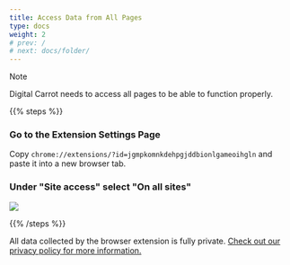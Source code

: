 ```yaml
---
title: Access Data from All Pages
type: docs
weight: 2
# prev: /
# next: docs/folder/
---
```


> [!NOTE]
> Digital Carrot needs to access all pages to be able to function properly.

{{% steps %}}

### Go to the Extension Settings Page

Copy `chrome://extensions/?id=jgmpkomnkdehpgjddbionlgameoihgln` and paste it into a new browser tab.


### Under "Site access" select "On all sites"

![](/images/docs/chrome/all_page_access.png)

{{% /steps %}}

All data collected by the browser extension is fully private. [Check out our privacy policy for more information.](/docs/privacy_policy/)
